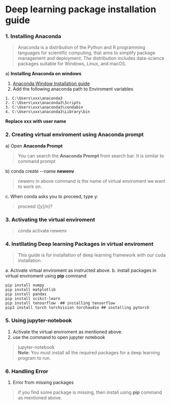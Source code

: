 # Deep learning package installation guide


### 1. Installing Anaconda

> Anaconda is a distribution of the Python and R programming languages for scientific computing, that aims to simplify package management and deployment. The distribution includes data-science packages suitable for Windows, Linux, and macOS.


a) **Installing Anaconda on windows**
<br>
1. [Anaconda Window Installation guide](https://docs.anaconda.com/anaconda/install/windows/)
2. Add the following anaconda path to Enviroment variables
```
1. C:\Users\xxx\anaconda3
2. C:\Users\xxx\anaconda3\Scripts
3. C:\Users\xxx\anaconda3\condabin
4. C:\Users\xxx\anaconda3\Library\bin
```
<strong> Replace xxx with user name </strong>


### 2. Creating virtual enviroment using Anaconda prompt

a) Open **Anaconda Prompt**
> You can search the **Anaconda Prompt** from search bar. It is similar to command prompt

b) conda create --name **newenv**
> newenv in above command is the name of virtual enviroment we want to work on.

c. When conda asks you to proceed, type y:
> proceed ([y]/n)?



### 3. Activating the virtual enviroment
> conda activate newenv

### 4. Instllating Deep learning Packages in virtual enviroment

> This guide is for installation of deep learning framework with our cuda installation.

a. Activate virtual enviroment as instructed above. 
b. install packages in virtual enviroment using **pip** command
```
pip install numpy
pip install matplotlib
pip install pandas
pip install scikit-learn
pip install tensorflow  ## installing tensorflow
pip3 install torch torchvision torchaudio ## installing pytorch

```


### 5. Using jupyter-notebook

1. Activate the virtual enviroment as mentioned above.
2. use the command to open jupyter notebook
>jupyter-notebook <br> **Note**: You must install all the required packages for a deep learning program to run.



### 6. Handling Error

1. Error from missing packages
> if you find some package is missing, then install using **pip** command as mentioned above.
